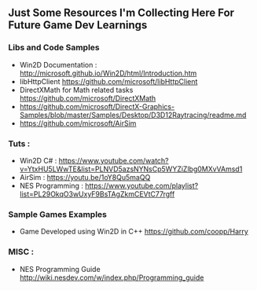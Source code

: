 ## Just Some Resources I'm Collecting Here For Future Game Dev Learnings 

### Libs and Code Samples
   * Win2D Documentation : http://microsoft.github.io/Win2D/html/Introduction.htm
   * libHttpClient https://github.com/microsoft/libHttpClient
   * DirectXMath for Math related tasks https://github.com/microsoft/DirectXMath
   * https://github.com/microsoft/DirectX-Graphics-Samples/blob/master/Samples/Desktop/D3D12Raytracing/readme.md
   * https://github.com/microsoft/AirSim

### Tuts :
   * Win2D C# : https://www.youtube.com/watch?v=YtxHU5LWwTE&list=PLNVD5azsNYNsCp5WYZiZlbg0MXvVAmsd1
   * AirSim : https://youtu.be/1oY8Qu5maQQ
   * NES Programming : https://www.youtube.com/playlist?list=PL29OkqO3wUxyF9BsTAgZkmCEVtC77rgff
 
### Sample Games Examples
   * Game Developed using Win2D in C++ https://github.com/coopp/Harry

### MISC :
   * NES Programming Guide http://wiki.nesdev.com/w/index.php/Programming_guide
   
